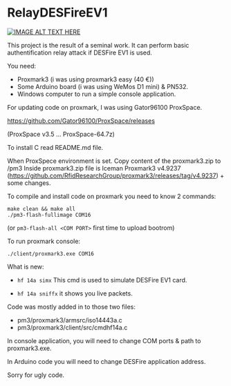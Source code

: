 # RelayDESFireEV1

[![IMAGE ALT TEXT HERE](https://img.youtube.com/vi/IediWHW2NhA/0.jpg)](https://www.youtube.com/watch?v=IediWHW2NhA)

This project is the result of a seminal work. 
It can perform basic authentification relay attack if DESFire EV1 is used.


You need:
* Proxmark3 (i was using proxmark3 easy (40 €))
* Some Arduino board (i was using WeMos D1 mini) & PN532.
* Windows computer to run a simple console application.


For updating code on proxmark, I was using Gator96100 ProxSpace.

https://github.com/Gator96100/ProxSpace/releases

(ProxSpace v3.5 ... ProxSpace-64.7z)

To install C read README.md file.

When ProxSpece environment is set. Copy content of the proxmark3.zip to <ProxSpace environment dir>/pm3
Inside proxmark3.zip file is Iceman Proxmark3 v4.9237 (https://github.com/RfidResearchGroup/proxmark3/releases/tag/v4.9237) + some changes.



To compile and install code on proxmark you need to know 2 commands:


```
make clean && make all 
./pm3-flash-fullimage COM16 
```
(or ```pm3-flash-all <COM PORT>``` first time to upload bootrom)


To run proxmark console:
```
./client/proxmark3.exe COM16
```


What is new:
* ```hf 14a simx``` This cmd is used to simulate DESFire EV1 card.

* ```hf 14a sniffx``` it shows you live packets.

Code was mostly added in to those two files:
* pm3/proxmark3/armsrc/iso14443a.c
* pm3/proxmark3/client/src/cmdhf14a.c

In console application, you will need to change COM ports & path to proxmark3.exe.

In Arduino code you will need to change DESFire application address.

Sorry for ugly code.

